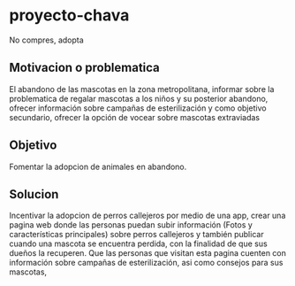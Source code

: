 # proyecto-chava
No compres, adopta

## Motivacion o problematica

El abandono de las mascotas en la zona metropolitana, informar sobre la problematica de regalar mascotas a los niños y su posterior abandono, ofrecer información sobre campañas de esterilización y como objetivo secundario, ofrecer la opción de vocear sobre mascotas extraviadas

## Objetivo

Fomentar la adopcion de animales en abandono.

## Solucion

Incentivar la adopcion de perros callejeros por medio de una app, crear una pagina web donde las personas puedan subir información (Fotos y características principales) sobre perros callejeros y también publicar cuando una mascota se encuentra perdida, con la finalidad de que sus dueños la recuperen. Que las personas que visitan esta pagina cuenten con información sobre campañas de esterilización, asi como consejos para sus mascotas,
